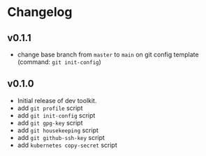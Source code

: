 # Changelog

## v0.1.1
- change base branch from `master` to `main` on git config template (command: `git init-config`)

## v0.1.0
- Initial release of dev toolkit.
- add `git profile` script
- add `git init-config` script
- add `git gpg-key` script
- add `git housekeeping` script
- add `git github-ssh-key` script
- add `kubernetes copy-secret` script
